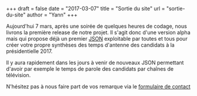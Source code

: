 +++
draft = false
date = "2017-03-07"
title = "Sortie du site"
url = "sortie-du-site"
author = "Yann"
+++

<p>Aujourd'hui 7 mars, après une soirée de quelques heures de codage, nous livrons la première release de notre projet. Il s'agit donc d'une version alpha mais qui propose déjà un premier <a href="/json-api">JSON</a> exploitable par toutes et tous pour créer votre propre synthèses des temps d'antenne des candidats à la présidentielle 2017. 

<p>Il y aura rapidement dans les jours à venir de nouveaux JSON permettant d'avoir par exemple le temps de parole des candidats par chaînes de télévision. </p>



<p>N'hésitez pas à nous faire part de vos remarque via le <a href="/contact">formulaire de contact</a></p>

